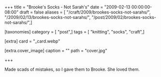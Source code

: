 +++
title = "Brooke's Socks - Not Sarah's"
date = "2009-02-13 00:00:00-08:00"
draft = false
aliases = [ "/craft/2009/brookes-socks-not-sarahs/", "/2009/02/13/brookes-socks-not-sarahs/", "/post/2009/02/brookes-socks-not-sarahs/",]

[taxonomies]
category = [ "post",]
tags = [ "knitting", "socks", "craft",]

[extra]
card = "_card.webp"

[extra.cover_image]
caption = ""
path = "cover.jpg"

+++

Made scads of mistakes, so I gave them to Brooke. She loved them.